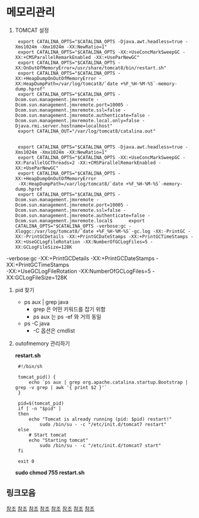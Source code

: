 # 메모리관리

1. TOMCAT 설정

		export CATALINA_OPTS="$CATALINA_OPTS -Djava.awt.headless=true -Xms1024m -Xmx1024m -XX:NewRatio=1"
		export CATALINA_OPTS="$CATALINA_OPTS -XX:+UseConcMarkSweepGC -XX:+CMSParallelRemarkEnabled -XX:+UseParNewGC"
		export CATALINA_OPTS="$CATALINA_OPTS -XX:OnOutOfMemoryError=/usr/share/tomcat8/bin/restart.sh"
		export CATALINA_OPTS="$CATALINA_OPTS -XX:+HeapDumpOnOutOfMemoryError -XX:HeapDumpPath=/var/log/tomcat8/`date +%F_%H-%M-%S`-memory-dump.hprof"
		export CATALINA_OPTS="$CATALINA_OPTS -Dcom.sun.management.jmxremote -Dcom.sun.management.jmxremote.port=10005 -Dcom.sun.management.jmxremote.ssl=false -Dcom.sun.management.jmxremote.authenticate=false -Dcom.sun.management.jmxremote.local.only=false -Djava.rmi.server.hostname=localhost"
		export CATALINA_OUT="/var/log/tomcat8/catalina.out"


		export CATALINA_OPTS="$CATALINA_OPTS -Djava.awt.headless=true -Xms1024m -Xmx1024m -XX:NewRatio=1"
		export CATALINA_OPTS="$CATALINA_OPTS -XX:+UseConcMarkSweepGC -XX:ParallelGCThreads=2 -XX:+CMSParallelRemarkEnabled -XX:+UseParNewGC"
		export CATALINA_OPTS="$CATALINA_OPTS -XX:+HeapDumpOnOutOfMemoryError 
		-XX:HeapDumpPath=/var/log/tomcat8/`date +%F_%H-%M-%S`-memory-dump.hprof
		export CATALINA_OPTS="$CATALINA_OPTS -Dcom.sun.management.jmxremote -Dcom.sun.management.jmxremote.port=10005 -Dcom.sun.management.jmxremote.ssl=false -Dcom.sun.management.jmxremote.authenticate=false -Dcom.sun.management.jmxremote.local$		export CATALINA_OPTS="$CATALINA_OPTS -verbose:gc -Xloggc:/var/log/tomcat8/`date +%F_%H-%M-%S`-gc.log -XX:-PrintGC -XX:-PrintGCDetails -XX:+PrintGCDateStamps -XX:+PrintGCTimeStamps -XX:+UseGCLogFileRotation -XX:NumberOfGCLogFiles=5 -XX:GCLogFileSize=128K

-verbose:gc -XX:+PrintGCDetails -XX:+PrintGCDateStamps -XX:+PrintGCTimeStamps \
 -XX:+UseGCLogFileRotation -XX:NumberOfGCLogFiles=5 -XX:GCLogFileSize=128K

1. pid 찾기
	* ps aux | grep java
		* grep 은 어떤 키워드를 잡기 위함
		* ps aux 는 ps -ef 와 거의 동일
	* ps -C java
		* -C 옵션은 cmdlist

2. outofmemory 관리하기

	**restart.sh**
	
		#!/bin/sh
		
		tomcat_pid() {
		    echo `ps aux | grep org.apache.catalina.startup.Bootstrap | grep -v grep | awk '{ print $2 }'`
		}
		
		pid=$(tomcat_pid)
		if [ -n "$pid" ]
		then
		    echo "Tomcat is already running (pid: $pid) restart!"
		        sudo /bin/su - -c "/etc/init.d/tomcat7 restart"
		else
		    # Start tomcat
		    echo "Starting tomcat"
		        sudo /bin/su - -c "/etc/init.d/tomcat7 start"
		fi
		
		exit 0
	
	**sudo chmod 755 restart.sh**



## 링크모음
[참조](http://d2.naver.com/helloworld/184615)
[참조](http://d2.naver.com/helloworld/37111)
[참조](http://blog.rubi.kr/apache-tomcat-tuning/)
[참조](http://sarc.io/index.php/java/478-gc-useparallelgc-useparalleloldgc)
[참조](https://www.holaxprogramming.com/2017/10/09/java-jvm-performance/)
[참조](http://d2.naver.com/helloworld/1329)
[참조](http://d2.naver.com/helloworld/6043)
[참조](http://d2.naver.com/helloworld/1326256)
